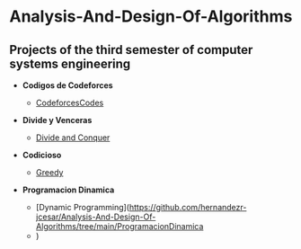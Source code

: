 <h1>Analysis-And-Design-Of-Algorithms</h1>
    
<h2> Projects of the third semester of computer systems engineering</h2>

- <b>Codigos de Codeforces</b>
  - [CodeforcesCodes](https://github.com/hernandezr-jcesar/Analysis-And-Design-Of-Algorithms/tree/main/CodeforcesCodes)

- <b>Divide y Venceras</b>
  - [Divide and Conquer](https://github.com/hernandezr-jcesar/Analysis-And-Design-Of-Algorithms/tree/main/DivideYVenceras)
    
- <b>Codicioso</b>
  - [Greedy](https://github.com/hernandezr-jcesar/Analysis-And-Design-Of-Algorithms/tree/main/Greedy)
    
- <b>Programacion Dinamica</b>
  - [Dynamic Programming](https://github.com/hernandezr-jcesar/Analysis-And-Design-Of-Algorithms/tree/main/ProgramacionDinamica
  - )
  
